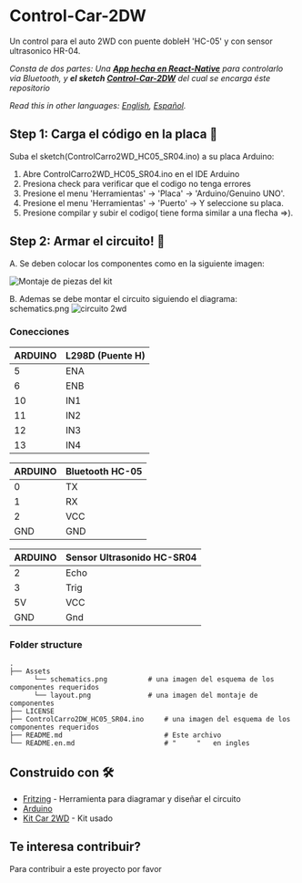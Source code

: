# Control-Car-2DW
Un control para el auto 2WD con puente dobleH 'HC-05' y con sensor ultrasonico HR-04. 

_Consta de dos partes: Una **[App hecha en React-Native](#)** para controlarlo via Bluetooth, y **el sketch [Control-Car-2DW](#)** del cual se encarga éste repositorio_

*Read this in other languages: [English](README.en.md), [Español](README.md).*

## Step 1: Carga el código en la placa 🚀

Suba el sketch(ControlCarro2WD_HC05_SR04.ino) a su placa Arduino:

1. Abre ControlCarro2WD_HC05_SR04.ino en el IDE Arduino
2. Presiona check para verificar que el codigo no tenga errores
3. Presione el menu 'Herramientas' -> 'Placa' -> 'Arduino/Genuino UNO'.
4. Presione el menu 'Herramientas' -> 'Puerto' -> Y seleccione su placa.
5. Presione compilar y subir el codigo( tiene forma similar a una flecha =>).

## Step 2: Armar el circuito! 🔧

A. Se deben colocar los componentes como en la siguiente imagen:

![Montaje de piezas del kit](https://raw.githubusercontent.com/juanignaciorey/Control-Car-2WD/master/Assets/layout.png)

B. Ademas se debe montar el circuito siguiendo el diagrama: schematics.png 
![circuito 2wd](https://raw.githubusercontent.com/juanignaciorey/Control-Car-2WD/master/Assets/schematics.png)

### Conecciones

| ARDUINO | L298D (Puente H) |
| ------- | ------- |
| 5  | ENA  |
| 6  | ENB  |
| 10 | IN1  |
| 11 | IN2 |
| 12 | IN3 |
| 13 | IN4 |
 
| ARDUINO | Bluetooth HC-05 |
| ------- | ------- |
| 0  | TX  |
| 1  | RX  |
| 2  | VCC  |
| GND  | GND  |
 
| ARDUINO | Sensor Ultrasonido HC-SR04 |
| ------- | ------- |
| 2  | Echo  |
| 3  | Trig  |
| 5V  | VCC  |
| GND  | Gnd  |
 
### Folder structure

    .
    ├── Assets
          └── schematics.png          # una imagen del esquema de los componentes requeridos
          └── layout.png              # una imagen del montaje de componentes
    ├── LICENSE
    ├── ControlCarro2DW_HC05_SR04.ino     # una imagen del esquema de los componentes requeridos
    ├── README.md                         # Este archivo
    └── README.en.md                      # "     "   en ingles

## Construido con 🛠️

* [Fritzing](https://fritzing.org/) - Herramienta para diagramar y diseñar el circuito
* [Arduino](https://store.arduino.cc/usa/arduino-uno-rev3)
* [Kit Car 2WD](https://candy-ho.com/producto/kit-para-armar-auto-inteligente-2wd-arduino-starter-kit-dvd/) - Kit usado

## Te interesa contribuir?
Para contribuir a este proyecto por favor 
